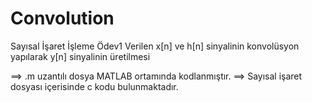 # Convolution
Sayısal İşaret İşleme Ödev1 
Verilen x[n]  ve h[n] sinyalinin konvolüsyon yapılarak y[n] sinyalinin üretilmesi


==>  .m uzantılı dosya MATLAB ortamında kodlanmıştır.
==>  Sayısal işaret dosyası içerisinde c kodu bulunmaktadır.
